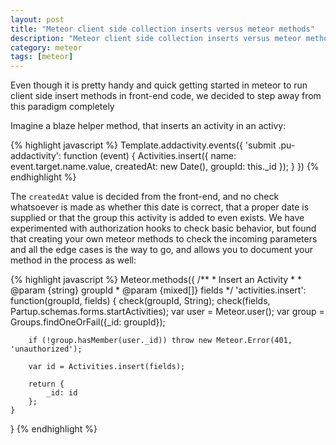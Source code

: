 ```yaml
---
layout: post
title: "Meteor client side collection inserts versus meteor methods"
description: "Meteor client side collection inserts versus meteor methods"
category: meteor
tags: [meteor]
---
```



Even though it is pretty handy and quick getting started in meteor to run client side insert methods in front-end code, we decided to step away from this paradigm completely

Imagine a blaze helper method, that inserts an activity in an activy:

{% highlight javascript %}
Template.addactivity.events({
  'submit .pu-addactivity': function (event) {
    Activities.insert({
      name: event.target.name.value,
      createdAt: new Date(),
      groupId: this._id
    });
  }
})
{% endhighlight %}

The `createdAt` value is decided from the front-end, and no check whatsoever is made as whether this date is correct, that a proper date is supplied or that the group this activity is added to even exists. We have experimented with authorization hooks to check basic behavior, but found that creating your own meteor methods to check the incoming parameters and all the edge cases is the way to go, and allows you to document your method in the process as well:

{% highlight javascript %}
Meteor.methods({
    /**
     * Insert an Activity
     *
     * @param {string} groupId
     * @param {mixed[]} fields
     */
    'activities.insert': function(groupId, fields) {
        check(groupId, String);
        check(fields, Partup.schemas.forms.startActivities);
        var user = Meteor.user();
        var group = Groups.findOneOrFail({_id: groupId});

        if (!group.hasMember(user._id)) throw new Meteor.Error(401, 'unauthorized');

        var id = Activities.insert(fields);

        return {
            _id: id
        };
    }
}
{% endhighlight %}
